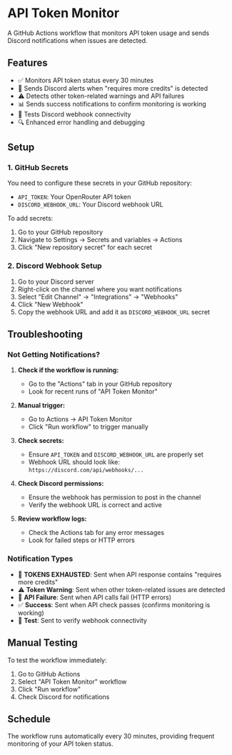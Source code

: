 # API Token Monitor

A GitHub Actions workflow that monitors API token usage and sends Discord notifications when issues are detected.

## Features

- ✅ Monitors API token status every 30 minutes
- 🚨 Sends Discord alerts when "requires more credits" is detected
- ⚠️ Detects other token-related warnings and API failures
- 📊 Sends success notifications to confirm monitoring is working
- 🔧 Tests Discord webhook connectivity
- 🔍 Enhanced error handling and debugging

## Setup

### 1. GitHub Secrets

You need to configure these secrets in your GitHub repository:

- `API_TOKEN`: Your OpenRouter API token
- `DISCORD_WEBHOOK_URL`: Your Discord webhook URL

To add secrets:
1. Go to your GitHub repository
2. Navigate to Settings → Secrets and variables → Actions
3. Click "New repository secret" for each secret

### 2. Discord Webhook Setup

1. Go to your Discord server
2. Right-click on the channel where you want notifications
3. Select "Edit Channel" → "Integrations" → "Webhooks"
4. Click "New Webhook"
5. Copy the webhook URL and add it as `DISCORD_WEBHOOK_URL` secret

## Troubleshooting

### Not Getting Notifications?

1. **Check if the workflow is running:**
   - Go to the "Actions" tab in your GitHub repository
   - Look for recent runs of "API Token Monitor"

2. **Manual trigger:**
   - Go to Actions → API Token Monitor
   - Click "Run workflow" to trigger manually

3. **Check secrets:**
   - Ensure `API_TOKEN` and `DISCORD_WEBHOOK_URL` are properly set
   - Webhook URL should look like: `https://discord.com/api/webhooks/...`

4. **Check Discord permissions:**
   - Ensure the webhook has permission to post in the channel
   - Verify the webhook URL is correct and active

5. **Review workflow logs:**
   - Check the Actions tab for any error messages
   - Look for failed steps or HTTP errors

### Notification Types

- 🚨 **TOKENS EXHAUSTED**: Sent when API response contains "requires more credits"
- ⚠️ **Token Warning**: Sent when other token-related issues are detected
- 🚨 **API Failure**: Sent when API calls fail (HTTP errors)
- ✅ **Success**: Sent when API check passes (confirms monitoring is working)
- 🔧 **Test**: Sent to verify webhook connectivity

## Manual Testing

To test the workflow immediately:

1. Go to GitHub Actions
2. Select "API Token Monitor" workflow
3. Click "Run workflow"
4. Check Discord for notifications

## Schedule

The workflow runs automatically every 30 minutes, providing frequent monitoring of your API token status.

